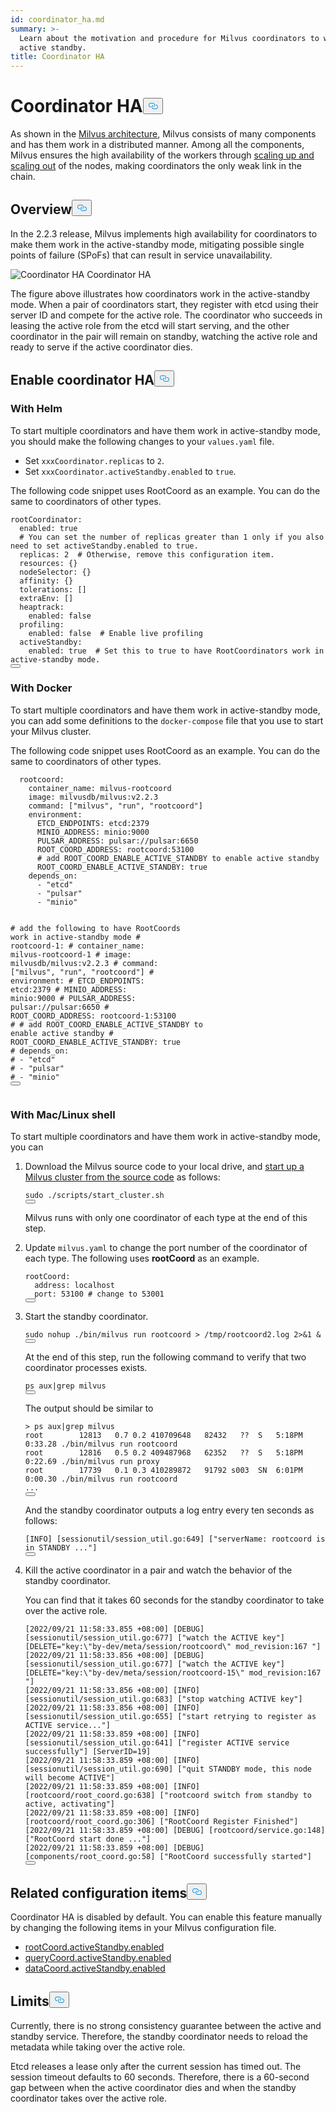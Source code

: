 ```yaml
---
id: coordinator_ha.md
summary: >-
  Learn about the motivation and procedure for Milvus coordinators to work in
  active standby.
title: Coordinator HA
---
```

<h1 id="Coordinator-HA" class="common-anchor-header">Coordinator HA<button data-href="#Coordinator-HA" class="anchor-icon" translate="no">
      <svg translate="no"
        aria-hidden="true"
        focusable="false"
        height="20"
        version="1.1"
        viewBox="0 0 16 16"
        width="16"
      >
        <path
          fill="#0092E4"
          fill-rule="evenodd"
          d="M4 9h1v1H4c-1.5 0-3-1.69-3-3.5S2.55 3 4 3h4c1.45 0 3 1.69 3 3.5 0 1.41-.91 2.72-2 3.25V8.59c.58-.45 1-1.27 1-2.09C10 5.22 8.98 4 8 4H4c-.98 0-2 1.22-2 2.5S3 9 4 9zm9-3h-1v1h1c1 0 2 1.22 2 2.5S13.98 12 13 12H9c-.98 0-2-1.22-2-2.5 0-.83.42-1.64 1-2.09V6.25c-1.09.53-2 1.84-2 3.25C6 11.31 7.55 13 9 13h4c1.45 0 3-1.69 3-3.5S14.5 6 13 6z"
        ></path>
      </svg>
    </button></h1><p>As shown in the <a href="/docs/architecture_overview.md">Milvus architecture</a>, Milvus consists of many components and has them work in a distributed manner. Among all the components, Milvus ensures the high availability of the workers through <a href="/docs/scaleout.md">scaling up and scaling out</a> of the nodes, making coordinators the only weak link in the chain.</p>
<h2 id="Overview" class="common-anchor-header">Overview<button data-href="#Overview" class="anchor-icon" translate="no">
      <svg translate="no"
        aria-hidden="true"
        focusable="false"
        height="20"
        version="1.1"
        viewBox="0 0 16 16"
        width="16"
      >
        <path
          fill="#0092E4"
          fill-rule="evenodd"
          d="M4 9h1v1H4c-1.5 0-3-1.69-3-3.5S2.55 3 4 3h4c1.45 0 3 1.69 3 3.5 0 1.41-.91 2.72-2 3.25V8.59c.58-.45 1-1.27 1-2.09C10 5.22 8.98 4 8 4H4c-.98 0-2 1.22-2 2.5S3 9 4 9zm9-3h-1v1h1c1 0 2 1.22 2 2.5S13.98 12 13 12H9c-.98 0-2-1.22-2-2.5 0-.83.42-1.64 1-2.09V6.25c-1.09.53-2 1.84-2 3.25C6 11.31 7.55 13 9 13h4c1.45 0 3-1.69 3-3.5S14.5 6 13 6z"
        ></path>
      </svg>
    </button></h2><p>In the 2.2.3 release, Milvus implements high availability for coordinators to make them work in the active-standby mode, mitigating possible single points of failure (SPoFs) that can result in service unavailability.</p>
<p>
  <span class="img-wrapper">
    <img translate="no" src="/docs/v2.5.x/assets/coordinator_ha.png" alt="Coordinator HA" class="doc-image" id="coordinator-ha" />
    <span>Coordinator HA</span>
  </span>
</p>
<p>The figure above illustrates how coordinators work in the active-standby mode. When a pair of coordinators start, they register with etcd using their server ID and compete for the active role. The coordinator who succeeds in leasing the active role from the etcd will start serving, and the other coordinator in the pair will remain on standby, watching the active role and ready to serve if the active coordinator dies.</p>
<h2 id="Enable-coordinator-HA" class="common-anchor-header">Enable coordinator HA<button data-href="#Enable-coordinator-HA" class="anchor-icon" translate="no">
      <svg translate="no"
        aria-hidden="true"
        focusable="false"
        height="20"
        version="1.1"
        viewBox="0 0 16 16"
        width="16"
      >
        <path
          fill="#0092E4"
          fill-rule="evenodd"
          d="M4 9h1v1H4c-1.5 0-3-1.69-3-3.5S2.55 3 4 3h4c1.45 0 3 1.69 3 3.5 0 1.41-.91 2.72-2 3.25V8.59c.58-.45 1-1.27 1-2.09C10 5.22 8.98 4 8 4H4c-.98 0-2 1.22-2 2.5S3 9 4 9zm9-3h-1v1h1c1 0 2 1.22 2 2.5S13.98 12 13 12H9c-.98 0-2-1.22-2-2.5 0-.83.42-1.64 1-2.09V6.25c-1.09.53-2 1.84-2 3.25C6 11.31 7.55 13 9 13h4c1.45 0 3-1.69 3-3.5S14.5 6 13 6z"
        ></path>
      </svg>
    </button></h2><h3 id="With-Helm" class="common-anchor-header">With Helm</h3><p>To start multiple coordinators and have them work in active-standby mode, you should make the following changes to your <code translate="no">values.yaml</code> file.</p>
<ul>
<li>Set <code translate="no">xxxCoordinator.replicas</code> to <code translate="no">2</code>.</li>
<li>Set <code translate="no">xxxCoordinator.activeStandby.enabled</code> to <code translate="no">true</code>.</li>
</ul>
<p>The following code snippet uses RootCoord as an example. You can do the same to coordinators of other types.</p>
<pre><code translate="no" class="language-yaml">rootCoordinator:
  enabled: true
  <span class="hljs-comment"># You can set the number of replicas greater than 1 only if you also need to set activeStandby.enabled to true.</span>
  replicas: <span class="hljs-number">2</span>  <span class="hljs-comment"># Otherwise, remove this configuration item.</span>
  resources: {}
  nodeSelector: {}
  affinity: {}
  tolerations: []
  extraEnv: []
  heaptrack:
    enabled: false
  profiling:
    enabled: false  <span class="hljs-comment"># Enable live profiling</span>
  activeStandby:
    enabled: true  <span class="hljs-comment"># Set this to true to have RootCoordinators work in active-standby mode.</span>
<button class="copy-code-btn"></button></code></pre>
<h3 id="With-Docker" class="common-anchor-header">With Docker</h3><p>To start multiple coordinators and have them work in active-standby mode, you can add some definitions to the <code translate="no">docker-compose</code> file that you use to start your Milvus cluster.</p>
<p>The following code snippet uses RootCoord as an example. You can do the same to coordinators of other types.</p>
<pre><code translate="no" class="language-yaml">  rootcoord:
    container_name: milvus-rootcoord
    image: milvusdb/milvus:v2<span class="hljs-number">.2</span><span class="hljs-number">.3</span>
    command: [<span class="hljs-string">&quot;milvus&quot;</span>, <span class="hljs-string">&quot;run&quot;</span>, <span class="hljs-string">&quot;rootcoord&quot;</span>]
    environment:
      ETCD_ENDPOINTS: etcd:<span class="hljs-number">2379</span>
      MINIO_ADDRESS: minio:<span class="hljs-number">9000</span>
      PULSAR_ADDRESS: pulsar://pulsar:<span class="hljs-number">6650</span>
      ROOT_COORD_ADDRESS: rootcoord:<span class="hljs-number">53100</span>
      <span class="hljs-comment"># add ROOT_COORD_ENABLE_ACTIVE_STANDBY to enable active standby</span>
      ROOT_COORD_ENABLE_ACTIVE_STANDBY: true
    depends_on:
      - <span class="hljs-string">&quot;etcd&quot;</span>
      - <span class="hljs-string">&quot;pulsar&quot;</span>
      - <span class="hljs-string">&quot;minio&quot;</span>

<span class="hljs-comment">#   add the following to have RootCoords work in active-standby mode</span>
<span class="hljs-comment">#   rootcoord-1:</span>
<span class="hljs-comment">#    container_name: milvus-rootcoord-1</span>
<span class="hljs-comment">#    image: milvusdb/milvus:v2.2.3</span>
<span class="hljs-comment">#    command: [&quot;milvus&quot;, &quot;run&quot;, &quot;rootcoord&quot;]</span>
<span class="hljs-comment">#    environment:</span>
<span class="hljs-comment">#      ETCD_ENDPOINTS: etcd:2379</span>
<span class="hljs-comment">#      MINIO_ADDRESS: minio:9000</span>
<span class="hljs-comment">#      PULSAR_ADDRESS: pulsar://pulsar:6650</span>
<span class="hljs-comment">#      ROOT_COORD_ADDRESS: rootcoord-1:53100</span>
<span class="hljs-comment">#      # add ROOT_COORD_ENABLE_ACTIVE_STANDBY to enable active standby</span>
<span class="hljs-comment">#      ROOT_COORD_ENABLE_ACTIVE_STANDBY: true</span>
<span class="hljs-comment">#    depends_on:</span>
<span class="hljs-comment">#      - &quot;etcd&quot;</span>
<span class="hljs-comment">#      - &quot;pulsar&quot;</span>
<span class="hljs-comment">#      - &quot;minio&quot;</span>
<button class="copy-code-btn"></button></code></pre>
<h3 id="With-MacLinux-shell" class="common-anchor-header">With Mac/Linux shell</h3><p>To start multiple coordinators and have them work in active-standby mode, you can</p>
<ol>
<li><p>Download the Milvus source code to your local drive, and <a href="https://github.com/milvus-io/milvus/blob/master/DEVELOPMENT.md">start up a Milvus cluster from the source code</a> as follows:</p>
<pre><code translate="no" class="language-shell"><span class="hljs-built_in">sudo</span> ./scripts/start_cluster.sh
<button class="copy-code-btn"></button></code></pre>
<p>Milvus runs with only one coordinator of each type at the end of this step.</p></li>
<li><p>Update <code translate="no">milvus.yaml</code> to change the port number of the coordinator of each type. The following uses <strong>rootCoord</strong> as an example.</p>
<pre><code translate="no" class="language-yaml">rootCoord:
  address: localhost
  port: <span class="hljs-number">53100</span> <span class="hljs-comment"># change to 53001</span>
<button class="copy-code-btn"></button></code></pre></li>
<li><p>Start the standby coordinator.</p>
<pre><code translate="no" class="language-shell"><span class="hljs-built_in">sudo</span> <span class="hljs-built_in">nohup</span> ./bin/milvus run rootcoord &gt; /tmp/rootcoord2.<span class="hljs-built_in">log</span> 2&gt;&amp;1 &amp;
<button class="copy-code-btn"></button></code></pre>
<p>At the end of this step, run the following command to verify that two coordinator processes exists.</p>
<pre><code translate="no" class="language-shell">ps aux|grep milvus
<button class="copy-code-btn"></button></code></pre>
<p>The output should be similar to</p>
<pre><code translate="no" class="language-shell">&gt; ps aux|grep milvus
root        12813   0.7 0.2 410709648   82432   ??  S   5:18PM  0:33.28 ./bin/milvus run rootcoord
root        12816   0.5 0.2 409487968   62352   ??  S   5:18PM  0:22.69 ./bin/milvus run proxy
root        17739   0.1 0.3 410289872   91792 s003  SN  6:01PM  0:00.30 ./bin/milvus run rootcoord
...
<button class="copy-code-btn"></button></code></pre>
<p>And the standby coordinator outputs a log entry every ten seconds as follows:</p>
<pre><code translate="no" class="language-shell">[INFO] [sessionutil/session_util.go:649] [<span class="hljs-string">&quot;serverName: rootcoord is in STANDBY ...&quot;</span>]
<button class="copy-code-btn"></button></code></pre></li>
<li><p>Kill the active coordinator in a pair and watch the behavior of the standby coordinator.</p>
<p>You can find that it takes 60 seconds for the standby coordinator to take over the active role.</p>
<pre><code translate="no" class="language-shell">[2022/09/21 11:58:33.855 +08:00] [DEBUG] [sessionutil/session_util.go:677] [<span class="hljs-string">&quot;watch the ACTIVE key&quot;</span>] [DELETE=<span class="hljs-string">&quot;key:\&quot;by-dev/meta/session/rootcoord\&quot; mod_revision:167 &quot;</span>]
[2022/09/21 11:58:33.856 +08:00] [DEBUG] [sessionutil/session_util.go:677] [<span class="hljs-string">&quot;watch the ACTIVE key&quot;</span>] [DELETE=<span class="hljs-string">&quot;key:\&quot;by-dev/meta/session/rootcoord-15\&quot; mod_revision:167 &quot;</span>]
[2022/09/21 11:58:33.856 +08:00] [INFO] [sessionutil/session_util.go:683] [<span class="hljs-string">&quot;stop watching ACTIVE key&quot;</span>]
[2022/09/21 11:58:33.856 +08:00] [INFO] [sessionutil/session_util.go:655] [<span class="hljs-string">&quot;start retrying to register as ACTIVE service...&quot;</span>]
[2022/09/21 11:58:33.859 +08:00] [INFO] [sessionutil/session_util.go:641] [<span class="hljs-string">&quot;register ACTIVE service successfully&quot;</span>] [ServerID=19]
[2022/09/21 11:58:33.859 +08:00] [INFO] [sessionutil/session_util.go:690] [<span class="hljs-string">&quot;quit STANDBY mode, this node will become ACTIVE&quot;</span>]
[2022/09/21 11:58:33.859 +08:00] [INFO] [rootcoord/root_coord.go:638] [<span class="hljs-string">&quot;rootcoord switch from standby to active, activating&quot;</span>]
[2022/09/21 11:58:33.859 +08:00] [INFO] [rootcoord/root_coord.go:306] [<span class="hljs-string">&quot;RootCoord Register Finished&quot;</span>]
[2022/09/21 11:58:33.859 +08:00] [DEBUG] [rootcoord/service.go:148] [<span class="hljs-string">&quot;RootCoord start done ...&quot;</span>]
[2022/09/21 11:58:33.859 +08:00] [DEBUG] [components/root_coord.go:58] [<span class="hljs-string">&quot;RootCoord successfully started&quot;</span>]
<button class="copy-code-btn"></button></code></pre></li>
</ol>
<h2 id="Related-configuration-items" class="common-anchor-header">Related configuration items<button data-href="#Related-configuration-items" class="anchor-icon" translate="no">
      <svg translate="no"
        aria-hidden="true"
        focusable="false"
        height="20"
        version="1.1"
        viewBox="0 0 16 16"
        width="16"
      >
        <path
          fill="#0092E4"
          fill-rule="evenodd"
          d="M4 9h1v1H4c-1.5 0-3-1.69-3-3.5S2.55 3 4 3h4c1.45 0 3 1.69 3 3.5 0 1.41-.91 2.72-2 3.25V8.59c.58-.45 1-1.27 1-2.09C10 5.22 8.98 4 8 4H4c-.98 0-2 1.22-2 2.5S3 9 4 9zm9-3h-1v1h1c1 0 2 1.22 2 2.5S13.98 12 13 12H9c-.98 0-2-1.22-2-2.5 0-.83.42-1.64 1-2.09V6.25c-1.09.53-2 1.84-2 3.25C6 11.31 7.55 13 9 13h4c1.45 0 3-1.69 3-3.5S14.5 6 13 6z"
        ></path>
      </svg>
    </button></h2><p>Coordinator HA is disabled by default. You can enable this feature manually by changing the following items in your Milvus configuration file.</p>
<ul>
<li><a href="/docs/configure_rootcoord.md#rootCoordactiveStandbyenabled">rootCoord.activeStandby.enabled</a></li>
<li><a href="/docs/configure_querycoord.md#queryCoordactiveStandbyenabled">queryCoord.activeStandby.enabled</a></li>
<li><a href="/docs/configure_datacoord.md#dataCoordactiveStandbyenabled">dataCoord.activeStandby.enabled</a></li>
</ul>
<h2 id="Limits" class="common-anchor-header">Limits<button data-href="#Limits" class="anchor-icon" translate="no">
      <svg translate="no"
        aria-hidden="true"
        focusable="false"
        height="20"
        version="1.1"
        viewBox="0 0 16 16"
        width="16"
      >
        <path
          fill="#0092E4"
          fill-rule="evenodd"
          d="M4 9h1v1H4c-1.5 0-3-1.69-3-3.5S2.55 3 4 3h4c1.45 0 3 1.69 3 3.5 0 1.41-.91 2.72-2 3.25V8.59c.58-.45 1-1.27 1-2.09C10 5.22 8.98 4 8 4H4c-.98 0-2 1.22-2 2.5S3 9 4 9zm9-3h-1v1h1c1 0 2 1.22 2 2.5S13.98 12 13 12H9c-.98 0-2-1.22-2-2.5 0-.83.42-1.64 1-2.09V6.25c-1.09.53-2 1.84-2 3.25C6 11.31 7.55 13 9 13h4c1.45 0 3-1.69 3-3.5S14.5 6 13 6z"
        ></path>
      </svg>
    </button></h2><p>Currently, there is no strong consistency guarantee between the active and standby service. Therefore, the standby coordinator needs to reload the metadata while taking over the active role.</p>
<p>Etcd releases a lease only after the current session has timed out. The session timeout defaults to 60 seconds. Therefore, there is a 60-second gap between when the active coordinator dies and when the standby coordinator takes over the active role.</p>
